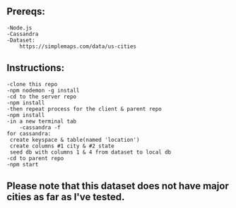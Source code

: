 ## Prereqs:
    -Node.js
    -Cassandra
    -Dataset: 
        https://simplemaps.com/data/us-cities


## Instructions:
    -clone this repo
    -npm nodemon -g install
    -cd to the server repo
    -npm install
    -then repeat process for the client & parent repo
    -npm install
    -in a new terminal tab 
        -cassandra -f
    for cassandra:
     create keyspace & table(named 'location')
     create columns #1 city & #2 state
     seed db with columns 1 & 4 from dataset to local db
    -cd to parent repo
    -npm start

## Please note that this dataset does not have major cities as far as I've tested.
